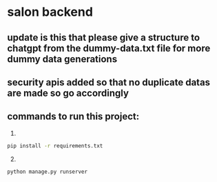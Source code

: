 # salon backend


## update is this that please give a structure to chatgpt from the dummy-data.txt file for more dummy data generations

## security apis added so that no duplicate datas are made so go accordingly 

## commands to run this project:

1. 
```bash
pip install -r requirements.txt
```

2.
```bash
python manage.py runserver
```